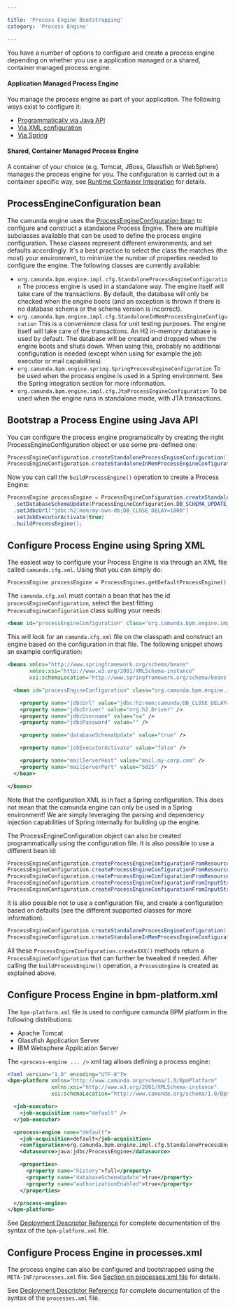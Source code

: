 ```yaml
---

title: 'Process Engine Bootstrapping'
category: 'Process Engine'

---
```



You have a number of options to configure and create a process engine  depending on whether you use a application managed or a shared, container managed process engine.

#### Application Managed Process Engine

You manage the process engine as part of your application. The following ways exist to configure it:

*   [Programmatically via Java API](ref:#process-engine-process-engine-bootstrapping-bootstrap-a-process-engine-using-java-api)
*   [Via XML configuration](ref:#process-engine-process-engine-bootstrapping-configure-process-engine-using-spring-xml)
*   [Via Spring](ref:#spring-framework-integration)

#### Shared, Container Managed Process Engine

A container of your choice (e.g. Tomcat, JBoss, Glassfish or WebSphere) manages the process engine for you. The configuration is carried out in a container specific way, see [Runtime Container Integration](ref:#runtime-container-integration) for details.


## ProcessEngineConfiguration bean

The camunda engine uses the [ProcessEngineConfiguration bean](ref:/api-references/javadoc/?org/camunda/bpm/engine/ProcessEngineConfiguration.html) to configure and construct a standalone Process Engine. There are multiple subclasses available that can be used to define the process engine configuration. These classes represent different environments, and set defaults accordingly. It's a best practice to select the class the matches (the most) your environment, to minimize the number of properties needed to configure the engine. The following classes are currently available:

*   `org.camunda.bpm.engine.impl.cfg.StandaloneProcessEngineConfiguration` The process engine is used in a standalone way. The engine itself will take care of the transactions. By default, the database will only be checked when the engine boots (and an exception is thrown if there is no database schema or the schema version is incorrect).
*   `org.camunda.bpm.engine.impl.cfg.StandaloneInMemProcessEngineConfiguration` This is a convenience class for unit testing purposes. The engine itself will take care of the transactions. An H2 in-memory database is used by default. The database will be created and dropped when the engine boots and shuts down. When using this, probably no additional configuration is needed (except when using for example the job executor or mail capabilities).
*   `org.camunda.bpm.engine.spring.SpringProcessEngineConfiguration` To be used when the process engine is used in a Spring environment. See the Spring integration section for more information.
*   `org.camunda.bpm.engine.impl.cfg.JtaProcessEngineConfiguration` To be used when the engine runs in standalone mode, with JTA transactions.


## Bootstrap a Process Engine using Java API

You can configure the process engine programatically by creating the right ProcessEngineConfiguration object or use some pre-defined one:

```java
ProcessEngineConfiguration.createStandaloneProcessEngineConfiguration();
ProcessEngineConfiguration.createStandaloneInMemProcessEngineConfiguration();
```

Now you can call the `buildProcessEngine()` operation to create a Process Engine:

```java
ProcessEngine processEngine = ProcessEngineConfiguration.createStandaloneInMemProcessEngineConfiguration()
  .setDatabaseSchemaUpdate(ProcessEngineConfiguration.DB_SCHEMA_UPDATE_FALSE)
  .setJdbcUrl("jdbc:h2:mem:my-own-db;DB_CLOSE_DELAY=1000")
  .setJobExecutorActivate(true)
  .buildProcessEngine();
```


## Configure Process Engine using Spring XML

The easiest way to configure your Process Engine is via through an XML file called `camunda.cfg.xml`. Using that you can simply do:

```
ProcessEngine processEngine = ProcessEngines.getDefaultProcessEngine()
```

The `camunda.cfg.xml` must contain a bean that has the id `processEngineConfiguration`, select the best fitting `ProcessEngineConfiguration` class suiting your needs:

```xml
<bean id="processEngineConfiguration" class="org.camunda.bpm.engine.impl.cfg.StandaloneProcessEngineConfiguration">
```

This will look for an `camunda.cfg.xml` file on the classpath and construct an engine based on the configuration in that file. The following snippet shows an example configuration:

```xml
<beans xmlns="http://www.springframework.org/schema/beans"
       xmlns:xsi="http://www.w3.org/2001/XMLSchema-instance"
       xsi:schemaLocation="http://www.springframework.org/schema/beans http://www.springframework.org/schema/beans/spring-beans.xsd">

  <bean id="processEngineConfiguration" class="org.camunda.bpm.engine.impl.cfg.StandaloneProcessEngineConfiguration">

    <property name="jdbcUrl" value="jdbc:h2:mem:camunda;DB_CLOSE_DELAY=1000" />
    <property name="jdbcDriver" value="org.h2.Driver" />
    <property name="jdbcUsername" value="sa" />
    <property name="jdbcPassword" value="" />

    <property name="databaseSchemaUpdate" value="true" />

    <property name="jobExecutorActivate" value="false" />

    <property name="mailServerHost" value="mail.my-corp.com" />
    <property name="mailServerPort" value="5025" />
  </bean>

</beans>
```

Note that the configuration XML is in fact a Spring configuration. This does not mean that the camunda engine can only be used in a Spring environment! We are simply leveraging the parsing and dependency injection capabilities of Spring internally for building up the engine.

The ProcessEngineConfiguration object can also be created programmatically using the configuration file. It is also possible to use a different bean id:

```java
ProcessEngineConfiguration.createProcessEngineConfigurationFromResourceDefault();
ProcessEngineConfiguration.createProcessEngineConfigurationFromResource(String resource);
ProcessEngineConfiguration.createProcessEngineConfigurationFromResource(String resource, String beanName);
ProcessEngineConfiguration.createProcessEngineConfigurationFromInputStream(InputStream inputStream);
ProcessEngineConfiguration.createProcessEngineConfigurationFromInputStream(InputStream inputStream, String beanName);
```

It is also possible not to use a configuration file, and create a configuration based on defaults (see the different supported classes for more information).

```java
ProcessEngineConfiguration.createStandaloneProcessEngineConfiguration();
ProcessEngineConfiguration.createStandaloneInMemProcessEngineConfiguration();
```

All these `ProcessEngineConfiguration.createXXX()` methods return a `ProcessEngineConfiguration` that can further be tweaked if needed. After calling the `buildProcessEngine()` operation, a `ProcessEngine` is created as explained above.


## Configure Process Engine in bpm-platform.xml

The `bpm-platform.xml` file is used to configure camunda BPM platform in the following distributions:

*   Apache Tomcat
*   Glassfish Application Server
*   IBM Websphere Application Server

The `<process-engine ... />` xml tag allows defining a process engine:

```xml
<?xml version="1.0" encoding="UTF-8"?>
<bpm-platform xmlns="http://www.camunda.org/schema/1.0/BpmPlatform" 
              xmlns:xsi="http://www.w3.org/2001/XMLSchema-instance"
              xsi:schemaLocation="http://www.camunda.org/schema/1.0/BpmPlatform http://www.camunda.org/schema/1.0/BpmPlatform">

  <job-executor>
    <job-acquisition name="default" />
  </job-executor>

  <process-engine name="default">
    <job-acquisition>default</job-acquisition>
    <configuration>org.camunda.bpm.engine.impl.cfg.StandaloneProcessEngineConfiguration</configuration>
    <datasource>java:jdbc/ProcessEngine</datasource>

    <properties>
      <property name="history">full</property>
      <property name="databaseSchemaUpdate">true</property>
      <property name="authorizationEnabled">true</property>
    </properties>

  </process-engine>
</bpm-platform>
```

See [Deployment Descriptor Reference](ref:/api-references/deployment-descriptors/#descriptors-bpm-platformxml) for complete documentation of the syntax of the `bpm-platform.xml` file.


## Configure Process Engine in processes.xml

The process engine can also be configured and bootstrapped using the `META-INF/processes.xml` file. See [Section on processes.xml file](ref:#process-applications-the-processesxml-deployment-descriptor) for details.

See [Deployment Descriptor Reference](ref:/api-references/deployment-descriptors/#descriptors-processesxml) for complete documentation of the syntax of the `processes.xml` file.
